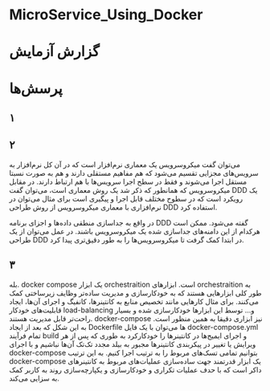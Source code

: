 # MicroService_Using_Docker
# گزارش آزمایش

# پرسش‌ها
## ۱

## ۲
می‌توان گفت میکروسرویس یک معماری نرم‌افزار است که در آن کل نرم‌افزار به سرویس‌های مجزایی تقسیم می‌شود که هم مفاهیم مستقلی دارند و هم به صورت نسبتا مستقل اجرا می‌شوند و فقط در سطح اجرا سرویس‌ها با هم ارتباط دارند. در مقابل میکروسرویس که همانطور که ذکر شد یک روش معماری است، می‌توان گفت DDD یک رویکرد است که در سطوح مختلف قابل اجرا و پیگیری است برای مثال می‌توان در نرم‌افزاری با معماری میکروسرویس از روش طراحی DDD استفاده کرد. 

در واقع به جداسازی منطقی داده‌ها و اجزای برنامه DDD گفته می‌شود. ممکن است هرکدام از این دامنه‌های جداسازی شده یک میکروسرویس باشند. در عمل می‌توان از یک طراحی DDD در ابتدا کمک گرفت تا میکروسرویس‌ها را به طور دقیق‌تری پیدا کرد.

## ۳
بله. docker compose یک ابزار orchestraition است. ابزارهای orchestraition به طور کلی ابزارهایی هستند که به خودکارسازی و مدیریت ساده‌تر وظایف زیرساختی کمک می‌کنند. برای مثال کارهایی مانند تخصیص منابع به کانتینرها، کانفیگ و اجرای آن‌ها، ایجاد قابلیت‌های خودکار load-balancing و... توسط این ابزارها خودکارسازی شده و بسیار راحت‌تر قابل مدیریت هستند. docker-compose نیز ابزاری دقیقا به همین منظور است. به این شکل که بعد از ایجاد Dockerfile ها می‌توان با یک فایل docker-compose.yml تمام فرآیند build و اجرای ایمیج‌ها در کانتینرها را خودکارکرد به طوری که پس از هر ویرایش یا تغییر در پیکربندی کانتینرها مجبور به بیلد مجدد تک‌تک آن‌ها نباشیم و با اجرای docker-compose بتوانیم تمامی تسک‌های مربوط را به ترتیب اجرا کنیم. به این ترتیب docker-compose یک ابزار قدرتمند جهت ساده‌سازی عملیات‌های مربوط به کانتینرهای داکر است که با حدف عملیات تکراری و خودکارسازی و یکپارچه‌سازی روند به کاربر کمک به سزایی می‌کند.